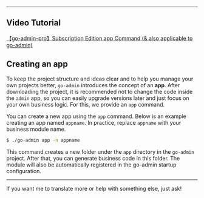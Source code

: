 
---

## Video Tutorial

[【go-admin-pro】Subscription Edition app Command (& also applicable to go-admin)](https://www.bilibili.com/video/BV1Wa411o7Zr?spm_id_from=333.999.0.0)

## Creating an app

To keep the project structure and ideas clear and to help you manage your own projects better, `go-admin` introduces the concept of an **app**. After downloading the project, it is recommended not to change the code inside the `admin` app, so you can easily upgrade versions later and just focus on your own business logic. For this, we provide an `app` command.

You can create a new app using the `app` command. Below is an example creating an app named `appname`. In practice, replace `appname` with your business module name.

```sh
$ ./go-admin app -n appname
```

This command creates a new folder under the `app` directory in the `go-admin` project. After that, you can generate business code in this folder. The module will also be automatically registered in the go-admin startup configuration.

---

If you want me to translate more or help with something else, just ask!
